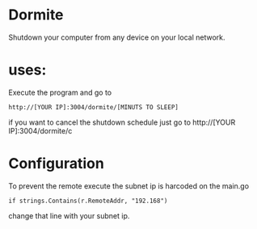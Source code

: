 # Dormite

Shutdown your computer from any device on your local network.

# uses:

Execute the program and go to
    
    http://[YOUR IP]:3004/dormite/[MINUTS TO SLEEP]

if you want to cancel the shutdown schedule just go to
    http://[YOUR IP]:3004/dormite/c

# Configuration

To prevent the remote execute the subnet ip is harcoded on the main.go 

    if strings.Contains(r.RemoteAddr, "192.168")

change that line with your subnet ip.